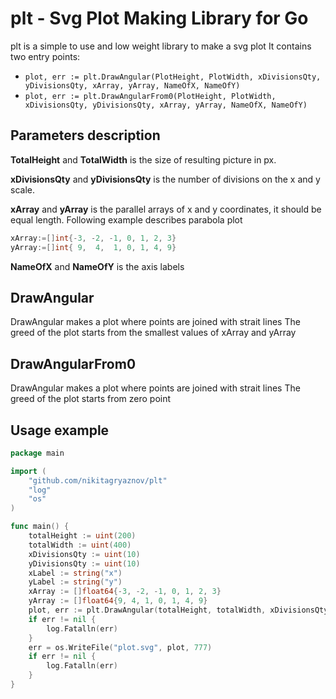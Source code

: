# plt - Svg Plot Making Library for Go
plt is a simple to use and low weight library to make a svg plot
It contains two entry points:
- `plot, err := plt.DrawAngular(PlotHeight, PlotWidth, xDivisionsQty, yDivisionsQty, xArray, yArray, NameOfX, NameOfY)`
- `plot, err := plt.DrawAngularFrom0(PlotHeight, PlotWidth, xDivisionsQty, yDivisionsQty, xArray, yArray, NameOfX, NameOfY)`
## Parameters description
**TotalHeight** and **TotalWidth** is the size of resulting picture in px.

**xDivisionsQty** and **yDivisionsQty** is the number of divisions on the x and y scale.

**xArray** and **yArray** is the parallel arrays of x and y coordinates, it should be equal length. Following example describes parabola plot
```go
xArray:=[]int{-3, -2, -1, 0, 1, 2, 3}
yArray:=[]int{ 9,  4,  1, 0, 1, 4, 9}
```
**NameOfX** and **NameOfY** is the axis labels

## DrawAngular
DrawAngular makes a plot where points are joined with strait lines
The greed of the plot starts from the smallest values of xArray and yArray

## DrawAngularFrom0
DrawAngular makes a plot where points are joined with strait lines
The greed of the plot starts from zero point

## Usage example

```go
package main

import (
	"github.com/nikitagryaznov/plt"
	"log"
	"os"
)

func main() {
	totalHeight := uint(200)
	totalWidth := uint(400)
	xDivisionsQty := uint(10)
	yDivisionsQty := uint(10)
	xLabel := string("x")
	yLabel := string("y")
	xArray := []float64{-3, -2, -1, 0, 1, 2, 3}
	yArray := []float64{9, 4, 1, 0, 1, 4, 9}
	plot, err := plt.DrawAngular(totalHeight, totalWidth, xDivisionsQty, yDivisionsQty, xArray, yArray, xLabel, yLabel)
	if err != nil {
		log.Fatalln(err)
	}
	err = os.WriteFile("plot.svg", plot, 777)
	if err != nil {
		log.Fatalln(err)
	}
}
```
